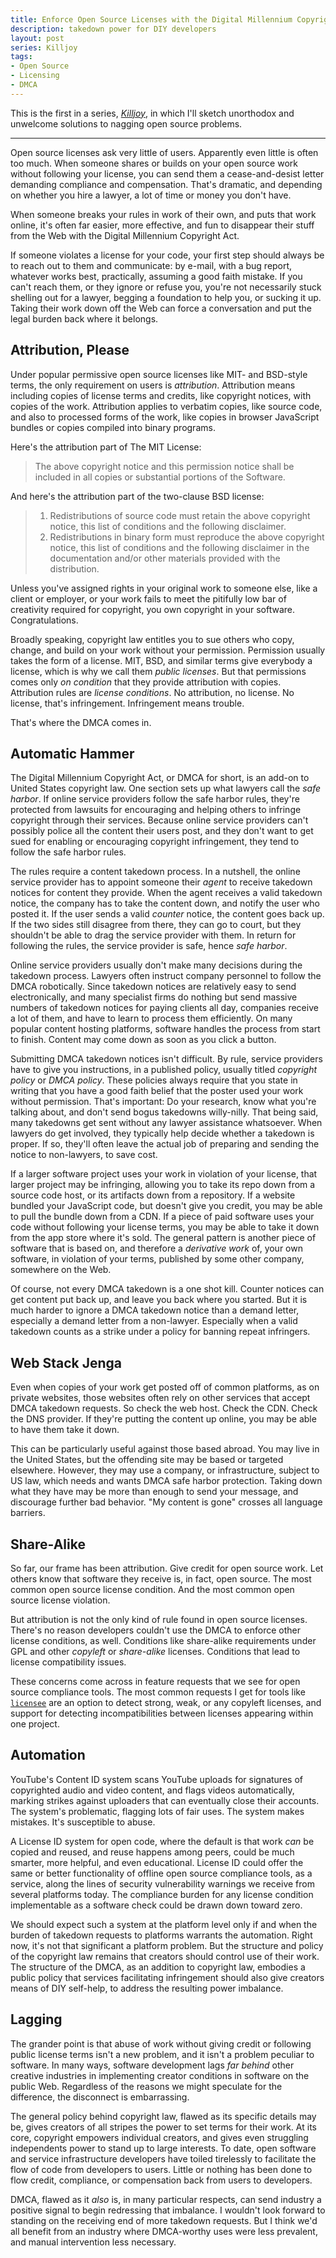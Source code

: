 ```yaml
---
title: Enforce Open Source Licenses with the Digital Millennium Copyright Act
description: takedown power for DIY developers
layout: post
series: Killjoy
tags:
- Open Source
- Licensing
- DMCA
---
```


This is the first in a series, [_Killjoy_](/series/Killjoy.html), in which I'll sketch unorthodox and unwelcome solutions to nagging open source problems.

---

Open source licenses ask very little of users.  Apparently even little is often too much.  When someone shares or builds on your open source work without following your license, you can send them a cease-and-desist letter demanding compliance and compensation.  That's dramatic, and depending on whether you hire a lawyer, a lot of time or money you don't have.

When someone breaks your rules in work of their own, and puts that work online, it's often far easier, more effective, and fun to disappear their stuff from the Web with the Digital Millennium Copyright Act.

If someone violates a license for your code, your first step should always be to reach out to them and communicate: by e-mail, with a bug report, whatever works best, practically, assuming a good faith mistake.  If you can't reach them, or they ignore or refuse you, you're not necessarily stuck shelling out for a lawyer, begging a foundation to help you, or sucking it up.  Taking their work down off the Web can force a conversation and put the legal burden back where it belongs.

## Attribution, Please

Under popular permissive open source licenses like MIT- and BSD-style terms, the only requirement on users is _attribution_.  Attribution means including copies of license terms and credits, like copyright notices, with copies of the work.  Attribution applies to verbatim copies, like source code, and also to processed forms of the work, like copies in browser JavaScript bundles or copies compiled into binary programs.

Here's the attribution part of The MIT License:

> The above copyright notice and this permission notice shall be included in all copies or substantial portions of the Software.

And here's the attribution part of the two-clause BSD license:

> 1. Redistributions of source code must retain the above copyright notice, this list of conditions and the following disclaimer.
> 2. Redistributions in binary form must reproduce the above copyright notice, this list of conditions and the following disclaimer in the documentation and/or other materials provided with the distribution.

Unless you've assigned rights in your original work to someone else, like a client or employer, or your work fails to meet the pitifully low bar of creativity required for copyright, you own copyright in your software.  Congratulations.

Broadly speaking, copyright law entitles you to sue others who copy, change, and build on your work without your permission.  Permission usually takes the form of a license.  MIT, BSD, and similar terms give everybody a license, which is why we call them _public licenses_.  But that permissions comes only _on condition_ that they provide attribution with copies.  Attribution rules are _license conditions_.  No attribution, no license.  No license, that's infringement.  Infringement means trouble.

That's where the DMCA comes in.

## Automatic Hammer

The Digital Millennium Copyright Act, or DMCA for short, is an add-on to United States copyright law.  One section sets up what lawyers call the _safe harbor_.  If online service providers follow the safe harbor rules, they're protected from lawsuits for encouraging and helping others to infringe copyright through their services.  Because online service providers can't possibly police all the content their users post, and they don't want to get sued for enabling or encouraging copyright infringement, they tend to follow the safe harbor rules.

The rules require a content takedown process.  In a nutshell, the online service provider has to appoint someone their _agent_ to receive takedown notices for content they provide.  When the agent receives a valid takedown notice, the company has to take the content down, and notify the user who posted it.  If the user sends a valid _counter_ notice, the content goes back up.  If the two sides still disagree from there, they can go to court, but they shouldn't be able to drag the service provider with them.  In return for following the rules, the service provider is safe, hence _safe harbor_.

Online service providers usually don't make many decisions during the takedown process.  Lawyers often instruct company personnel to follow the DMCA robotically.  Since takedown notices are relatively easy to send electronically, and many specialist firms do nothing but send massive numbers of takedown notices for paying clients all day, companies receive a lot of them, and have to learn to process them efficiently.  On many popular content hosting platforms, software handles the process from start to finish.  Content may come down as soon as you click a button.

Submitting DMCA takedown notices isn't difficult.  By rule, service providers have to give you instructions, in a published policy, usually titled _copyright policy_ or _DMCA policy_.  These policies always require that you state in writing that you have a good faith belief that the poster used your work without permission.  That's important:  Do your research, know what you're talking about, and don't send bogus takedowns willy-nilly.  That being said, many takedowns get sent without any lawyer assistance whatsoever.  When lawyers do get involved, they typically help decide whether a takedown is proper. If so, they'll often leave the actual job of preparing and sending the notice to non-lawyers, to save cost.

If a larger software project uses your work in violation of your license, that larger project may be infringing, allowing you to take its repo down from a source code host, or its artifacts down from a repository.  If a website bundled your JavaScript code, but doesn't give you credit, you may be able to pull the bundle down from a CDN.  If a piece of paid software uses your code without following your license terms, you may be able to take it down from the app store where it's sold.  The general pattern is another piece of software that is based on, and therefore a _derivative work_ of, your own software, in violation of your terms, published by some other company, somewhere on the Web.

Of course, not every DMCA takedown is a one shot kill.  Counter notices can get content put back up, and leave you back where you started.  But it is much harder to ignore a DMCA takedown notice than a demand letter, especially a demand letter from a non-lawyer.  Especially when a valid takedown counts as a strike under a policy for banning repeat infringers.

## Web Stack Jenga

Even when copies of your work get posted off of common platforms, as on private websites, those websites often rely on other services that accept DMCA takedown requests.  So check the web host.  Check the CDN.  Check the DNS provider.  If they're putting the content up online, you may be able to have them take it down.

This can be particularly useful against those based abroad.  You may live in the United States, but the offending site may be based or targeted elsewhere.  However, they may use a company, or infrastructure, subject to US law, which needs and wants DMCA safe harbor protection.  Taking down what they have may be more than enough to send your message, and discourage further bad behavior.  "My content is gone" crosses all language barriers.

## Share-Alike

So far, our frame has been attribution.  Give credit for open source work.  Let others know that software they receive is, in fact, open source.  The most common open source license condition.  And the most common open source license violation.

But attribution is not the only kind of rule found in open source licenses.  There's no reason developers couldn't use the DMCA to enforce other license conditions, as well.  Conditions like share-alike requirements under GPL and other _copyleft_ or _share-alike_ licenses.  Conditions that lead to license compatibility issues.

These concerns come across in feature requests that we see for open source compliance tools.  The most common requests I get for tools like [`licensee`](https://www.npmjs.com/package/licensee) are an option to detect strong, weak, or any copyleft licenses, and support for detecting incompatibilities between licenses appearing within one project.

## Automation

YouTube's Content ID system scans YouTube uploads for signatures of copyrighted audio and video content, and flags videos automatically, marking strikes against uploaders that can eventually close their accounts.  The system's problematic, flagging lots of fair uses.  The system makes mistakes.  It's susceptible to abuse.

A License ID system for open code, where the default is that work _can_ be copied and reused, and reuse happens among peers, could be much smarter, more helpful, and even educational.    License ID could offer the same or better functionality of offline open source compliance tools, as a service, along the lines of security vulnerability warnings we receive from several platforms today.  The compliance burden for any license condition implementable as a software check could be drawn down toward zero.

We should expect such a system at the platform level only if and when the burden of takedown requests to platforms warrants the automation.  Right now, it's not that significant a platform problem. But the structure and policy of the copyright law remains that creators should control use of their work.  The structure of the DMCA, as an addition to copyright law, embodies a public policy that services facilitating infringement should also give creators means of DIY self-help, to address the resulting power imbalance.

## Lagging

The grander point is that abuse of work without giving credit or following public license terms isn't a new problem, and it isn't a problem peculiar to software.  In many ways, software development lags _far behind_ other creative industries in implementing creator conditions in software on the public Web.  Regardless of the reasons we might speculate for the difference, the disconnect is embarrassing.

The general policy behind copyright law, flawed as its specific details may be, gives creators of all stripes the power to set terms for their work.  At its core, copyright empowers individual creators, and gives even struggling independents power to stand up to large interests.  To date, open software and service infrastructure developers have toiled tirelessly to facilitate the flow of code from developers to users.  Little or nothing has been done to flow credit, compliance, or compensation back from users to developers.

DMCA, flawed as it _also_ is, in many particular respects, can send industry a positive signal to begin redressing that imbalance.  I wouldn't look forward to standing on the receiving end of more takedown requests.  But I think we'd all benefit from an industry where DMCA-worthy uses were less prevalent, and manual intervention less necessary.

